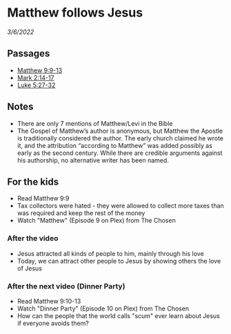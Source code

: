 # Matthew follows Jesus
*3/6/2022*

## Passages
* [Matthew 9:9-13](https://www.biblegateway.com/passage/?search=Matthew+9%3A9-13&version=NLT)
* [Mark 2:14-17](https://www.biblegateway.com/passage/?search=Mark+2%3A14-17&version=NLT)
* [Luke 5:27-32](https://www.biblegateway.com/passage/?search=Luke+5%3A27-32&version=NLT)

## Notes
* There are only 7 mentions of Matthew/Levi in the Bible
* The Gospel of Matthew’s author is anonymous, but Matthew the Apostle is traditionally considered the author. The early church claimed he wrote it, and the attribution “according to Matthew” was added possibly as early as the second century. While there are credible arguments against his authorship, no alternative writer has been named.

## For the kids
* Read Matthew 9:9
* Tax collectors were hated - they were allowed to collect more taxes than was required and keep the rest of the money
* Watch "Matthew" (Episode 9 on Plex) from The Chosen

### After the video

* Jesus attracted all kinds of people to him, mainly through his love
* Today, we can attract other people to Jesus by showing others the love of Jesus

### After the next video (Dinner Party)
* Read Matthew 9:10-13
* Watch "Dinner Party" (Episode 10 on Plex) from The Chosen
* How can the people that the world calls "scum" ever learn about Jesus if everyone avoids them?
